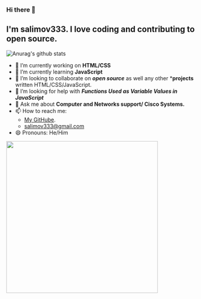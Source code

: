 ### Hi there 👋

<!--
**salimov333/salimov333** is a ✨ _special_ ✨ repository because its `README.md` (this file) appears on your GitHub profile.-->

## I'm salimov333. I love coding and contributing to open source.

![Anurag's github stats](https://github-readme-stats.vercel.app/api?username=salimov333&count_private=true&show_icons=true&theme=dark)


- 🔭 I’m currently working on **HTML/CSS**
- 🌱 I’m currently learning **JavaScript**
- 👯 I’m looking to collaborate on ***open source*** as well any other ***projects** written HTML/CSS/JavaScript.
- 🤔 I’m looking for help with ***Functions Used as Variable Values in JavaScript***
- 💬 Ask me about **Computer and Networks support/ Cisco Systems.**
- 📫 How to reach me: 
    - [My GitHube](https://github.com/salimov333/). 
    - <salimov333@gmail.com>
- 😄 Pronouns: He/Him

<code><img width = "400" height="auto" src="https://catchyagency.com/wp-content/uploads/2016/04/A-Day-in-the-Life-of-a-Developer-1.png"></code>
